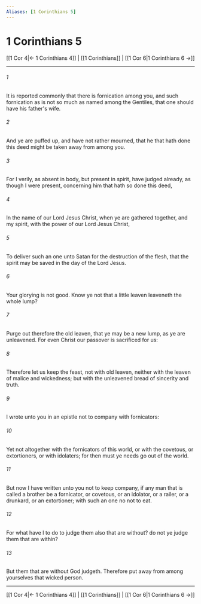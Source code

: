 ```yaml
---
Aliases: [1 Corinthians 5]
---
```

# 1 Corinthians 5

[[1 Cor 4|← 1 Corinthians 4]] | [[1 Corinthians]] | [[1 Cor 6|1 Corinthians 6 →]]
***



###### 1 
It is reported commonly that there is fornication among you, and such fornication as is not so much as named among the Gentiles, that one should have his father's wife. 

###### 2 
And ye are puffed up, and have not rather mourned, that he that hath done this deed might be taken away from among you. 

###### 3 
For I verily, as absent in body, but present in spirit, have judged already, as though I were present, concerning him that hath so done this deed, 

###### 4 
In the name of our Lord Jesus Christ, when ye are gathered together, and my spirit, with the power of our Lord Jesus Christ, 

###### 5 
To deliver such an one unto Satan for the destruction of the flesh, that the spirit may be saved in the day of the Lord Jesus. 

###### 6 
Your glorying is not good. Know ye not that a little leaven leaveneth the whole lump? 

###### 7 
Purge out therefore the old leaven, that ye may be a new lump, as ye are unleavened. For even Christ our passover is sacrificed for us: 

###### 8 
Therefore let us keep the feast, not with old leaven, neither with the leaven of malice and wickedness; but with the unleavened bread of sincerity and truth. 

###### 9 
I wrote unto you in an epistle not to company with fornicators: 

###### 10 
Yet not altogether with the fornicators of this world, or with the covetous, or extortioners, or with idolaters; for then must ye needs go out of the world. 

###### 11 
But now I have written unto you not to keep company, if any man that is called a brother be a fornicator, or covetous, or an idolator, or a railer, or a drunkard, or an extortioner; with such an one no not to eat. 

###### 12 
For what have I to do to judge them also that are without? do not ye judge them that are within? 

###### 13 
But them that are without God judgeth. Therefore put away from among yourselves that wicked person.

***
[[1 Cor 4|← 1 Corinthians 4]] | [[1 Corinthians]] | [[1 Cor 6|1 Corinthians 6 →]]
